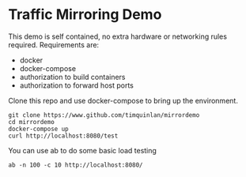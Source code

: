 # Traffic Mirroring Demo

This demo is self contained, no extra hardware or networking rules required. Requirements are:
* docker
* docker-compose
* authorization to build containers
* authorization to forward host ports

Clone this repo and use docker-compose to bring up the environment.

    git clone https://www.github.com/timquinlan/mirrordemo
    cd mirrordemo
    docker-compose up
    curl http://localhost:8080/test

You can use ab to do some basic load testing

    ab -n 100 -c 10 http://localhost:8080/
